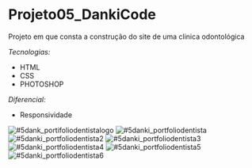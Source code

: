# Projeto05_DankiCode
Projeto em que consta a construção do site de uma clinica odontológica 

*Tecnologias:* 
- HTML
- CSS
- PHOTOSHOP

*Diferencial:*
- Responsividade

![#5dank_portifoliodentistalogo](https://user-images.githubusercontent.com/45838303/120239184-1e74ef80-c234-11eb-82b1-dba3e4897616.png)
![#5danki_portfoliodentista](https://user-images.githubusercontent.com/45838303/120239193-203eb300-c234-11eb-94a5-1881ef4e76bf.png)
![#5danki_portfoliodentista2](https://user-images.githubusercontent.com/45838303/120239194-22087680-c234-11eb-8d6d-aaa5b36bef92.png)
![#5danki_portfoliodentista3](https://user-images.githubusercontent.com/45838303/120239198-2339a380-c234-11eb-88a3-372c1ce34c72.png)
![#5danki_portfoliodentista4](https://user-images.githubusercontent.com/45838303/120239205-259bfd80-c234-11eb-9cb9-6a27ea1d8b12.png)
![#5danki_portfoliodentista5](https://user-images.githubusercontent.com/45838303/120239215-2765c100-c234-11eb-8d85-f5558a3d2449.png)
![#5danki_portfoliodentista6](https://user-images.githubusercontent.com/45838303/120239218-2896ee00-c234-11eb-9e26-09c1052a74e8.png)

